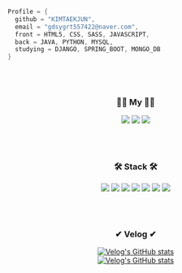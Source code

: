 ```rust
Profile = {
  github = "KIMTAEKJUN",
  email = "gdsygrt557422@naver.com",
  front = HTML5, CSS, SASS, JAVASCRIPT,
  back = JAVA, PYTHON, MYSQL,
  studying = DJANGO, SPRING_BOOT, MONGO_DB
}
```
<br><br>

<div align="center"> 
 
 <h3>🙋‍♂️ My 🙋‍♂️</h3>
 <a href="https://velog.io/@kimtaekjun"><img src="https://img.shields.io/badge/Velog-11B48A?style=for-the-badge&logo=Vimeo&logoColor=white&link=https://velog.io/@kimtaekjun"/></a>
 <a href="https://www.instagram.com/kuah_0/"><img src="https://img.shields.io/badge/Instagram-E4405F?style=for-the-badge&logo=Instagram&logoColor=white&link=https://www.instagram.com/hye_inisfree/"/></a>
  <a href="https://programmers.co.kr/pr/gdsygrt557422_1290"><img src="https://img.shields.io/badge/Programmers-000000?style=for-the-badge&logo=42&logoColor=white(https://programmers.co.kr/pr/gdsygrt557422_1290)"/></a>
 
<br><br>
 
 <h3>🛠 Stack 🛠</h3>
  <img src="https://img.shields.io/badge/html5-red?style=for-the-badge&logo=HTML5&logoColor=white"/>
  <img src="https://img.shields.io/badge/css-1572B6?style=for-the-badge&logo=CSS3&logoColor=white"/>
  <img src="https://img.shields.io/badge/SASS-hotpink.svg?style=for-the-badge&logo=SASS&logoColor=white"/>
  <img src="https://img.shields.io/badge/javascript-%23323330.svg?style=for-the-badge&logo=javascript&logoColor=%23F7DF1E"/>
  <img src="https://img.shields.io/badge/java-%23ED8B00.svg?style=for-the-badge&logo=java&logoColor=white"/>
  <img src="https://img.shields.io/badge/python-3670A0?style=for-the-badge&logo=python&logoColor=ffdd54"/>
  <img src="https://img.shields.io/badge/mysql-000000.svg?style=for-the-badge&logo=mysql&logoColor=white"/> 

 <br><br>
 
  <h3>✔ Velog ✔</h3>
 
  [![Velog's GitHub stats](https://velog-readme-stats.vercel.app/api?name=kimtaekjun&color=dark&tag=자기소개)](https://velog.io/@kimtaekjun)
 <br>
 [![Velog's GitHub stats](https://velog-readme-stats.vercel.app/api?name=kimtaekjun&color=dark)](https://velog.io/@kimtaekjun)
 
<!--  <h1>💻 Project 💻</h1> <br>
 
  [![ByeongPyung/Sofong - GitHub](https://gh-card.dev/repos/ByeongPyung/Sofong.svg)](https://github.com/ByeongPyung/Sofong) -->
